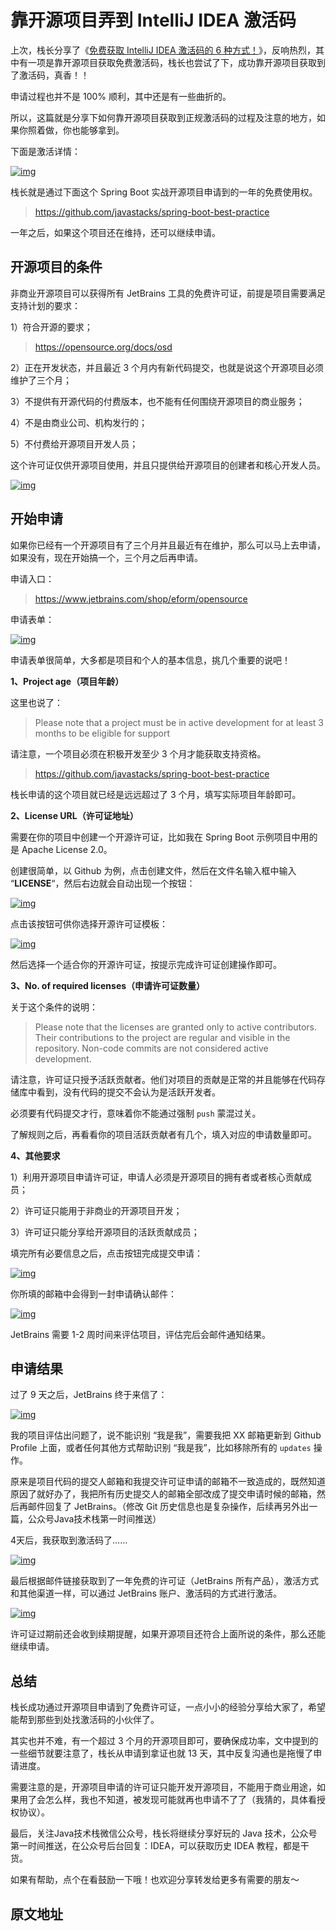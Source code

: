 # 靠开源项目弄到 IntelliJ IDEA 激活码



上次，栈长分享了《[免费获取 IntelliJ IDEA 激活码的 6 种方式！](https://mp.weixin.qq.com/s/5JSORIDwdmWMzxPGSWD2AA)》，反响热烈，其中有一项是靠开源项目获取免费激活码，栈长也尝试了下，成功靠开源项目获取到了激活码，真香！！

申请过程也并不是 100% 顺利，其中还是有一些曲折的。

所以，这篇就是分享下如何靠开源项目获取到正规激活码的过程及注意的地方，如果你照着做，你也能够拿到。



下面是激活详情：

[![img](../assets/20200908100641.png)]()

栈长就是通过下面这个 Spring Boot 实战开源项目申请到的一年的免费使用权。

> https://github.com/javastacks/spring-boot-best-practice

一年之后，如果这个项目还在维持，还可以继续申请。

## 开源项目的条件

非商业开源项目可以获得所有 JetBrains 工具的免费许可证，前提是项目需要满足支持计划的要求：

1）符合开源的要求；

> https://opensource.org/docs/osd

2）正在开发状态，并且最近 3 个月内有新代码提交，也就是说这个开源项目必须维护了三个月；

3）不提供有开源代码的付费版本，也不能有任何围绕开源项目的商业服务；

4）不是由商业公司、机构发行的；

5）不付费给开源项目开发人员；

这个许可证仅供开源项目使用，并且只提供给开源项目的创建者和核心开发人员。

[![img](../assets/20200805173953.png)]()

## 开始申请

如果你已经有一个开源项目有了三个月并且最近有在维护，那么可以马上去申请，如果没有，现在开始搞一个，三个月之后再申请。

申请入口：

> https://www.jetbrains.com/shop/eform/opensource

申请表单：

[![img](../assets/20200908103549.png)]()

申请表单很简单，大多都是项目和个人的基本信息，挑几个重要的说吧！

**1、Project age（项目年龄）**

这里也说了：

> Please note that a project must be in active development for at least 3 months to be eligible for support

请注意，一个项目必须在积极开发至少 3 个月才能获取支持资格。

> https://github.com/javastacks/spring-boot-best-practice

栈长申请的这个项目就已经是远远超过了 3 个月，填写实际项目年龄即可。

**2、License URL（许可证地址）**

需要在你的项目中创建一个开源许可证，比如我在 Spring Boot 示例项目中用的是 Apache License 2.0。

创建很简单，以 Github 为例，点击创建文件，然后在文件名输入框中输入 “**LICENSE**“，然后右边就会自动出现一个按钮：

[![img](../assets/20200908104415.png)](https://img.javastack.cn/20200908104415.png)

点击该按钮可供你选择开源许可证模板：

[![img](https://img.javastack.cn/20200908104809.png)]()

然后选择一个适合你的开源许可证，按提示完成许可证创建操作即可。

**3、No. of required licenses（申请许可证数量）**

关于这个条件的说明：

> Please note that the licenses are granted only to active contributors.
> Their contributions to the project are regular and visible in the repository.
> Non-code commits are not considered active development.

请注意，许可证只授予活跃贡献者。他们对项目的贡献是正常的并且能够在代码存储库中看到，没有代码的提交不会认为是活跃开发者。

必须要有代码提交才行，意味着你不能通过强制 `push` 蒙混过关。

了解规则之后，再看看你的项目活跃贡献者有几个，填入对应的申请数量即可。

**4、其他要求**

1）利用开源项目申请许可证，申请人必须是开源项目的拥有者或者核心贡献成员；

2）许可证只能用于非商业的开源项目开发；

3）许可证只能分享给开源项目的活跃贡献成员；

填完所有必要信息之后，点击按钮完成提交申请：

[![img](../assets/20200908102911.png)]()

你所填的邮箱中会得到一封申请确认邮件：

[![img](../assets/20200908111825.png)]()

JetBrains 需要 1-2 周时间来评估项目，评估完后会邮件通知结果。

## 申请结果

过了 9 天之后，JetBrains 终于来信了：

[![img](../assets/20200908112458.png)]()

我的项目评估出问题了，说不能识别 “我是我”，需要我把 XX 邮箱更新到 Github Profile 上面，或者任何其他方式帮助识别 “我是我”，比如移除所有的 `updates` 操作。

原来是项目代码的提交人邮箱和我提交许可证申请的邮箱不一致造成的，既然知道原因了就好办了，我把所有历史提交人的邮箱全部改成了提交申请时候的邮箱，然后再邮件回复了 JetBrains。（修改 Git 历史信息也是复杂操作，后续再另外出一篇，公众号Java技术栈第一时间推送）

4天后，我获取到激活码了……

[![img](../assets/20200908113701.png)]()

最后根据邮件链接获取到了一年免费的许可证（JetBrains 所有产品），激活方式和其他渠道一样，可以通过 JetBrains 账户、激活码的方式进行激活。

[![img](../assets/20200908115243.png)]()

许可证过期前还会收到续期提醒，如果开源项目还符合上面所说的条件，那么还能继续申请。

## 总结

栈长成功通过开源项目申请到了免费许可证，一点小小的经验分享给大家了，希望能帮到那些到处找激活码的小伙伴了。

其实也并不难，有一个超过 3 个月的开源项目即可，要确保成功率，文中提到的一些细节就要注意了，栈长从申请到拿证也就 13 天，其中反复沟通也是拖慢了申请进度。

需要注意的是，开源项目申请的许可证只能开发开源项目，不能用于商业用途，如果用了会怎么样，我也不知道，被发现可能就再也申请不了了（我猜的，具体看授权协议）。

最后，关注Java技术栈微信公众号，栈长将继续分享好玩的 Java 技术，公众号第一时间推送，在公众号后台回复：IDEA，可以获取历史 IDEA 教程，都是干货。

如果有帮助，点个在看鼓励一下哦！也欢迎分享转发给更多有需要的朋友～



## 原文地址

[靠开源项目弄到 IntelliJ IDEA 激活码]: https://www.javastack.cn/article/2020/intellij-idea-by-open-source-project/

